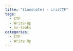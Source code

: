 ```yaml
---
title: "[Lamenote] - irisCTF"
tags:
  - CTF
  - Write-up
  - xs-leaks
categories:
  - CTF
  - Write Up
---
```

